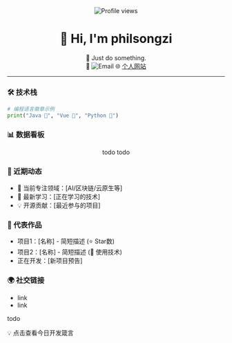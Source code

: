 <!-- 头部动态欢迎横幅 -->
<div align="center">
  <img src="https://komarev.com/ghpvc/?username=PhilSongZi&label=页面浏览量&color=blueviolet" alt="Profile views"/>
  <h1>👋 Hi, I'm philsongzi</h1>
  <p> 
    🚀 Just do something.<br>
    📧 <img src="https://img.shields.io/badge/Email-greensun.h@gmail.com-blue?style=flat&logo=gmail" alt="Email"/> 
    🌐 <a href="https://xiaozisong.com" target="_blank">个人网站</a> 
  </p>
</div>

---

### 🛠 技术栈
```python
# 编程语言徽章示例
print("Java 💚", "Vue 💛", "Python 💙")
```

### 📊 数据看板
<div style="display: flex; justify-content: space-around">
<!-- 年度贡献热力图 -->
todo
<!-- 仓库star趋势 -->
 todo
</div>

### 🎯 近期动态
- 🔭 当前专注领域：[AI/区块链/云原生等]
- 🌱 最新学习：[正在学习的技术]
- 💡 开源贡献：[最近参与的项目]

### 📌 代表作品
+ 项目1：[名称] - 简短描述 (⭐ Star数)
+ 项目2：[名称] - 简短描述 (🚀 使用技术)
+ 正在开发：[新项目预告]

### 🌍 社交链接
+ link
+ link


<!-- 动态访客统计 -->
todo

<!-- 彩蛋 -->
💡 点击查看今日开发箴言

